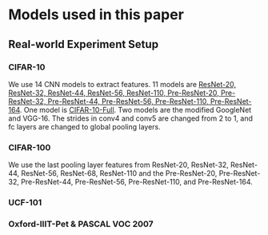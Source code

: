 # Models used in this paper

## Real-world Experiment Setup

### CIFAR-10

We use 14 CNN models to extract features.
11 models are [ResNet-20, ResNet-32, ResNet-44, ResNet-56, ResNet-110, Pre-ResNet-20, Pre-ResNet-32, Pre-ResNet-44, Pre-ResNet-56, Pre-ResNet-110, Pre-ResNet-164](https://github.com/D-X-Y/ResNeXt-DenseNet).
One model is [CIFAR-10-Full](https://github.com/D-X-Y/HCMF/blob/master/support/cifar10_full.proto).
Two models are the modified GoogleNet and VGG-16. The strides in conv4 and conv5 are changed from 2 to 1, and fc layers are changed to global pooling layers.

### CIFAR-100

We use the last pooling layer features from ResNet-20, ResNet-32, ResNet-44, ResNet-56, ResNet-68, ResNet-110 and the Pre-ResNet-20, Pre-ResNet-32, Pre-ResNet-44, Pre-ResNet-56, Pre-ResNet-110, and Pre-ResNet-164.

### UCF-101


### Oxford-IIIT-Pet & PASCAL VOC 2007
